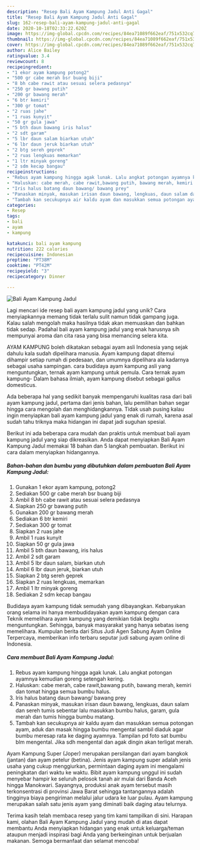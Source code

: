 ```yaml
---
description: "Resep Bali Ayam Kampung Jadul Anti Gagal"
title: "Resep Bali Ayam Kampung Jadul Anti Gagal"
slug: 162-resep-bali-ayam-kampung-jadul-anti-gagal
date: 2020-10-18T02:33:22.620Z
image: https://img-global.cpcdn.com/recipes/84ea71089f662eaf/751x532cq70/bali-ayam-kampung-jadul-foto-resep-utama.jpg
thumbnail: https://img-global.cpcdn.com/recipes/84ea71089f662eaf/751x532cq70/bali-ayam-kampung-jadul-foto-resep-utama.jpg
cover: https://img-global.cpcdn.com/recipes/84ea71089f662eaf/751x532cq70/bali-ayam-kampung-jadul-foto-resep-utama.jpg
author: Alice Bailey
ratingvalue: 3.4
reviewcount: 8
recipeingredient:
- "1 ekor ayam kampung potong2"
- "500 gr cabe merah bsr buang biji"
- "8 bh cabe rawit atau sesuai selera pedasnya"
- "250 gr bawang putih"
- "200 gr bawang merah"
- "6 btr kemiri"
- "300 gr tomat"
- "2 ruas jahe"
- "1 ruas kunyit"
- "50 gr gula jawa"
- "5 bth daun bawang iris halus"
- "2 sdt garam"
- "5 lbr daun salam biarkan utuh"
- "6 lbr daun jeruk biarkan utuh"
- "2 btg sereh geprek"
- "2 ruas lengkuas memarkan"
- "1 ltr minyak goreng"
- "2 sdm kecap bangau"
recipeinstructions:
- "Rebus ayam kampung hingga agak lunak. Lalu angkat potongan ayamnya kemudian goreng setengah kering."
- "Haluskan: cabe merah, cabe rawit,bawang putih, bawang merah, kemiri dan tomat hingga semua bumbu halus."
- "Iris halus batang daun bawang/ bawang prey"
- "Panaskan minyak, masukan irisan daun bawang, lengkuas, daun salam dan sereh tumis sebentar lalu masukkan bumbu halus, garam, gula merah dan tumis hingga bumbu matang."
- "Tambah kan secukupnya air kaldu ayam dan masukkan semua potongan ayam, aduk dan masak hingga bumbu mengental sambil diaduk agar bumbu meresap rata ke daging ayamnya. Tampilan pd foto sat bumbu blm mengental. Jika sdh mengental dan agak dingin akan terligat merah."
categories:
- Resep
tags:
- bali
- ayam
- kampung

katakunci: bali ayam kampung 
nutrition: 222 calories
recipecuisine: Indonesian
preptime: "PT38M"
cooktime: "PT42M"
recipeyield: "3"
recipecategory: Dinner

---
```



![Bali Ayam Kampung Jadul](https://img-global.cpcdn.com/recipes/84ea71089f662eaf/751x532cq70/bali-ayam-kampung-jadul-foto-resep-utama.jpg)

Lagi mencari ide resep bali ayam kampung jadul yang unik? Cara menyiapkannya memang tidak terlalu sulit namun tidak gampang juga. Kalau salah mengolah maka hasilnya tidak akan memuaskan dan bahkan tidak sedap. Padahal bali ayam kampung jadul yang enak harusnya sih mempunyai aroma dan cita rasa yang bisa memancing selera kita.

AYAM KAMPUNG boleh dikatakan sebagai ayam asli Indonesia yang sejak dahulu kala sudah dipelihara manusia. Ayam kampung dapat ditemui dihampir setiap rumah di pedesaan, dan umumnya dipelihara ala kadarnya sebagai usaha sampingan. cara budidaya ayam kampung asli yang menguntungkan, ternak ayam kampung untuk pemula. Cara ternak ayam kampung- Dalam bahasa ilmiah, ayam kampung disebut sebagai gallus domesticus.

Ada beberapa hal yang sedikit banyak mempengaruhi kualitas rasa dari bali ayam kampung jadul, pertama dari jenis bahan, lalu pemilihan bahan segar hingga cara mengolah dan menghidangkannya. Tidak usah pusing kalau ingin menyiapkan bali ayam kampung jadul yang enak di rumah, karena asal sudah tahu triknya maka hidangan ini dapat jadi suguhan spesial.


Berikut ini ada beberapa cara mudah dan praktis untuk membuat bali ayam kampung jadul yang siap dikreasikan. Anda dapat menyiapkan Bali Ayam Kampung Jadul memakai 18 bahan dan 5 langkah pembuatan. Berikut ini cara dalam menyiapkan hidangannya.

<!--inarticleads1-->

##### Bahan-bahan dan bumbu yang dibutuhkan dalam pembuatan Bali Ayam Kampung Jadul:

1. Gunakan 1 ekor ayam kampung, potong2
1. Sediakan 500 gr cabe merah bsr buang biji
1. Ambil 8 bh cabe rawit atau sesuai selera pedasnya
1. Siapkan 250 gr bawang putih
1. Gunakan 200 gr bawang merah
1. Sediakan 6 btr kemiri
1. Sediakan 300 gr tomat
1. Siapkan 2 ruas jahe
1. Ambil 1 ruas kunyit
1. Siapkan 50 gr gula jawa
1. Ambil 5 bth daun bawang, iris halus
1. Ambil 2 sdt garam
1. Ambil 5 lbr daun salam, biarkan utuh
1. Ambil 6 lbr daun jeruk, biarkan utuh
1. Siapkan 2 btg sereh geprek
1. Siapkan 2 ruas lengkuas, memarkan
1. Ambil 1 ltr minyak goreng
1. Sediakan 2 sdm kecap bangau


Budidaya ayam kampung tidak semudah yang dibayangkan. Kebanyakan orang selama ini hanya membudidayakan ayam kampung dengan cara Teknik memelihara ayam kampung yang demikian tidak begitu menguntungkan. Sehingga, banyak masyarakat yang hanya sebatas iseng memelihara. Kumpulan berita dari Situs Judi Agen Sabung Ayam Online Terpercaya, memberikan info terbaru seputar judi sabung ayam online di Indonesia. 

<!--inarticleads2-->

##### Cara membuat Bali Ayam Kampung Jadul:

1. Rebus ayam kampung hingga agak lunak. Lalu angkat potongan ayamnya kemudian goreng setengah kering.
1. Haluskan: cabe merah, cabe rawit,bawang putih, bawang merah, kemiri dan tomat hingga semua bumbu halus.
1. Iris halus batang daun bawang/ bawang prey
1. Panaskan minyak, masukan irisan daun bawang, lengkuas, daun salam dan sereh tumis sebentar lalu masukkan bumbu halus, garam, gula merah dan tumis hingga bumbu matang.
1. Tambah kan secukupnya air kaldu ayam dan masukkan semua potongan ayam, aduk dan masak hingga bumbu mengental sambil diaduk agar bumbu meresap rata ke daging ayamnya. Tampilan pd foto sat bumbu blm mengental. Jika sdh mengental dan agak dingin akan terligat merah.


Ayam Kampung Super (Joper) merupakan persilangan dari ayam bangkok (jantan) dan ayam petelur (betina). Jenis ayam kampung super adalah jenis usaha yang cukup menggiurkan, permintaan daging ayam ini mengalami peningkatan dari waktu ke waktu. Bibit ayam kampung unggul ini sudah menyebar hampir ke seluruh pelosok tanah air mulai dari Banda Aceh hingga Manokwari. Sayangnya, produksi anak ayam tersebut masih terkonsentrasi di provinsi Jawa Barat sehingga tantangannya adalah tingginya biaya pengiriman melalui jalur udara ke luar pulau. Ayam kampung merupakan salah satu jenis ayam yang diminati baik daging atau telurnya. 

Terima kasih telah membaca resep yang tim kami tampilkan di sini. Harapan kami, olahan Bali Ayam Kampung Jadul yang mudah di atas dapat membantu Anda menyiapkan hidangan yang enak untuk keluarga/teman ataupun menjadi inspirasi bagi Anda yang berkeinginan untuk berjualan makanan. Semoga bermanfaat dan selamat mencoba!
